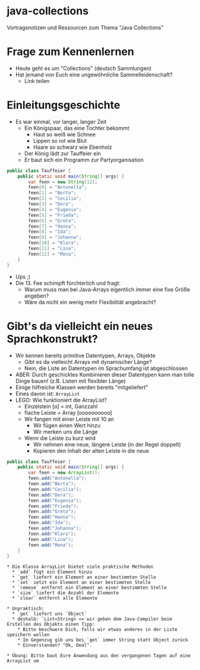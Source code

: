 # java-collections
Vortragsnotizen und Ressourcen zum Thema "Java Collections"

# Frage zum Kennenlernen

* Heute geht es um "Collections" (deutsch Sammlungen)
* Hat jemand von Euch eine ungewöhnliche Sammelleidenschaft? 
  * Link teilen

# Einleitungsgeschichte

* Es war einmal, vor langer, langer Zeit
  * Ein Königspaar, das eine Tochter bekommt
    * Haut so weiß wie Schnee
    * Lippen so rot wie Blut
    * Haare so schwarz wie Ebenholz
  * Der König lädt zur Tauffeier ein
  * Er baut sich ein Programm zur Partyorganisation
```java
public class Tauffeier {
    public static void main(String[] args) {
        var feen = new String[12];
        feen[0] = "Antonella";
        feen[1] = "Berta";
        feen[2] = "Cecilia";
        feen[3] = "Dora";
        feen[4] = "Eugenia";
        feen[5] = "Frieda";
        feen[6] = "Greta";
        feen[7] = "Hanna";
        feen[8] = "Ida";
        feen[9] = "Johanna";
        feen[10] = "Klara";
        feen[11] = "Lina";
        feen[12] = "Mona";
    }
}
```

  * Ups ;)
  * Die 13. Fee schimpft fürchterlich und fragt:
    * Warum muss man bei Java-Arrays eigentlich immer eine fixe Größe angeben?
    * Wäre da nicht ein wenig mehr Flexibilität angebracht?

# Gibt's da vielleicht ein neues Sprachkonstrukt?

  * Wir kennen bereits primitive Datentypen, Arrays, Objekte
    * Gibt es da vielleicht Arrays mit dynamischer Länge?
    * Nein, die Liste an Datentypen im Sprachumfang ist abgeschlossen
  * ABER: Durch geschicktes Kombinieren dieser Datentypen kann man tolle Dinge bauen! (z.B. Listen mit flexibler Länge)
  * Einige hilfreiche Klassen werden bereits "mitgeliefert"
  * Eines davon ist: `ArrayList`
  * LEGO: Wie funktioniert die ArrayList?
    * Einzelstein [o] = int, Ganzzahl
    * flache Leiste = Array [oooooooooo]
    * Wir fangen mit einer Leiste mit 10 an
      * Wir fügen einen Wert hinzu
      * Wir merken uns die Länge
    * Wenn die Leiste zu kurz wird
      * Wir nehmen eine neue, längere Leiste (in der Regel doppelt)
      * Kopieren den Inhalt der alten Leiste in die neue

```java
public class Tauffeier {
    public static void main(String[] args) {
        var feen = new ArrayList();
        feen.add("Antonella");
        feen.add("Berta");
        feen.add("Cecilia");
        feen.add("Dora");
        feen.add("Eugenia");
        feen.add("Frieda");
        feen.add("Greta");
        feen.add("Hanna");
        feen.add("Ida");
        feen.add("Johanna");
        feen.add("Klara");
        feen.add("Lina");
        feen.add("Mona");
    }
}
```

    * Die Klasse ArrayList bietet viele praktische Methoden
      * `add` fügt ein Element hinzu
      * `get` liefert ein Element an einer bestimmten Stelle
      * `set` setzt ein Element an einer bestimmten Stelle
      * `remove` entfernt ein Element an einer bestimmten Stelle
      * `size` liefert die Anzahl der Elemente
      * `clear` entfernt alle Elemente

    * Unpraktisch:
      * `get` liefert uns `Object`
      * deshalb: `List<String> <= wir geben dem Java-Compiler beim Erstellen des Objekts einen Tipp:
        * Bitte beschwere Dich, falls wir etwas anderes in der Liste speichern wollen
        * Im Gegenzug gib uns bei `get` immer String statt Object zurück
        * Einverstanden? "Ok, Deal".

    * Übung: Bitte baut Eure Anwendung aus den vergangenen Tagen auf eine ArrayList um
